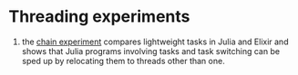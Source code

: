 # Threading experiments

1. the [chain experiment](https://github.com/pbayer/ThreadingExperiments.jl/tree/master/experiments/chain) compares lightweight tasks in Julia and Elixir and shows that Julia programs involving tasks and task switching can be sped up by relocating them to threads other than one.
